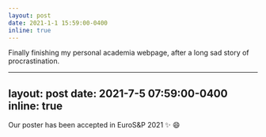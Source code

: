```yaml
---
layout: post
date: 2021-1-1 15:59:00-0400
inline: true
---
```


Finally finishing my personal academia webpage, after a long sad story of procrastination.


---
layout: post
date: 2021-7-5 07:59:00-0400
inline: true
---

Our poster has been accepted in EuroS&P 2021 :sparkles: :smile: